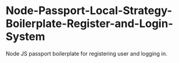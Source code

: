 # Node-Passport-Local-Strategy-Boilerplate-Register-and-Login-System
Node JS passport boilerplate for registering user and logging in.
